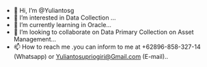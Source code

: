 - 👋 Hi, I’m @Yuliantosg
- 👀 I’m interested in Data Collection ...
- 🌱 I’m currently learning in Oracle...
- 💞️ I’m looking to collaborate on Data Primary Collection on Asset Management...
- 📫 How to reach me .you can inform to me at +62896-858-327-14 (Whatsapp) or Yuliantosupriogiri@Gmail.com (E-mail)..

<!---
Yuliantosg/Yuliantosg is a ✨ special ✨ repository because its `README.md` (this file) appears on your GitHub profile.
You can click the Preview link to take a look at your changes.
--->
